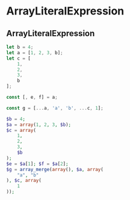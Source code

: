 ArrayLiteralExpression
======

## ArrayLiteralExpression

```ts
let b = 4;
let a = [1, 2, 3, b];
let c = [
    1,
    2,
    3,
    b
];

const [, e, f] = a;

const g = [...a, 'a', 'b', ...c, 1];
```

```php
$b = 4;
$a = array(1, 2, 3, $b);
$c = array(
    1,
    2,
    3,
    $b
);
$e = $a[1]; $f = $a[2];
$g = array_merge(array(), $a, array(
    "a", "b"
), $c, array(
    1
));
```